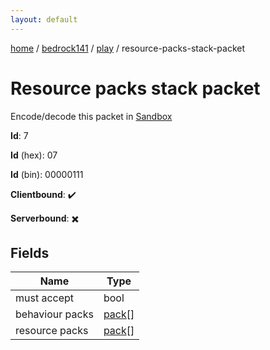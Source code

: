 ```yaml
---
layout: default
---
```


[home](/)  /  [bedrock141](/protocol/bedrock141)  /  [play](/protocol/bedrock141/play)  /  resource-packs-stack-packet

# Resource packs stack packet

Encode/decode this packet in [Sandbox](../../../sandbox/bedrock141#play.resource_packs_stack_packet)

**Id**: 7

**Id** (hex): 07

**Id** (bin): 00000111

**Clientbound**: ✔️

**Serverbound**: ✖️

## Fields

Name | Type
---|---
must accept | bool
behaviour packs | [pack](/protocol/bedrock141/types/pack)[]
resource packs | [pack](/protocol/bedrock141/types/pack)[]
